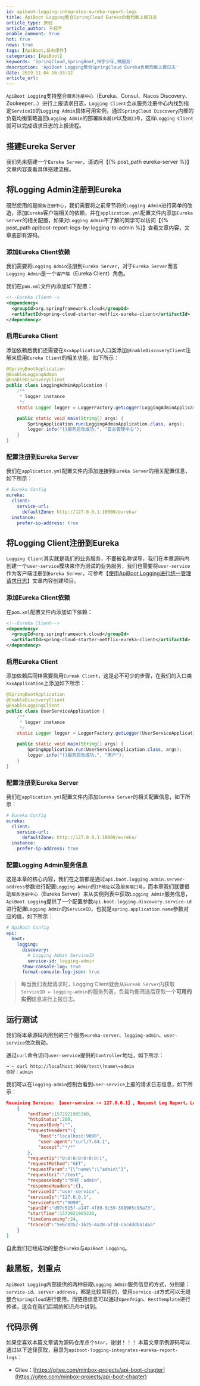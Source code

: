 ```yaml
---
id: apiboot-logging-integrates-eureka-report-logs
title: ApiBoot Logging整合SpringCloud Eureka负载均衡上报日志
article_type: 原创
article_author: 于起宇
enable_comment: true
hot: true
news: true
tags: [ApiBoot,日志组件]
categories: [ApiBoot]
keywords: 'SpringCloud,SpringBoot,恒宇少年,微服务'
description: 'ApiBoot Logging整合SpringCloud Eureka负载均衡上报日志'
date: 2019-11-04 16:33:12
article_url:
---
```

`ApiBoot Logging`支持整合`服务注册中心`（Eureka、Consul、Nacos Discovery、Zookeeper...）进行上报请求日志，`Logging Client`会从服务注册中心内找到指定`ServiceID`的`Logging Admin`具体可用实例，通过`SpringCloud Discovery`内部的负载均衡策略返回`Logging Admin`的部署`服务器IP`以及`端口号`，这样`Logging Client`就可以完成请求日志的上报流程。

<!--more-->
## 搭建Eureka Server
我们先来搭建一个`Eureka Server`，请访问【{% post_path eureka-server %}】文章内容查看具体搭建流程。

## 将Logging Admin注册到Eureka
既然使用的是`服务注册中心`，我们需要将之前章节将的`Logging Admin`进行简单的改造，添加`Eureka`客户端相关的依赖，并在`application.yml`配置文件内添加`Eureka Server`的相关配置，如果对`Logging Admin`不了解的同学可以访问【{% post_path apiboot-report-logs-by-logging-to-admin %}】查看文章内容，文章底部有源码。
### 添加Eureka Client依赖
我们需要将`Logging Admin`注册到`Eureka Server`，对于`Eureka Server`而言`Logging Admin`是一个`客户端`（Eureka Client）角色。

我们在`pom.xml`文件内添加如下配置：

```xml
<!--Eureka Client-->
<dependency>
  <groupId>org.springframework.cloud</groupId>
  <artifactId>spring-cloud-starter-netflix-eureka-client</artifactId>
</dependency>
```

### 启用Eureka Client

添加依赖后我们还需要在`XxxApplication`入口类添加`@EnableDiscoveryClient`注解来启用`Eureka Client`的相关功能，如下所示：

```java
@SpringBootApplication
@EnableLoggingAdmin
@EnableDiscoveryClient
public class LoggingAdminApplication {
    /**
     * logger instance
     */
    static Logger logger = LoggerFactory.getLogger(LoggingAdminApplication.class);

    public static void main(String[] args) {
        SpringApplication.run(LoggingAdminApplication.class, args);
        logger.info("{}服务启动成功.", "日志管理中心");
    }
}
```



### 配置注册到Eureka Server

我们在`application.yml`配置文件内添加连接到`Eureka Server`的相关配置信息，如下所示：

```yaml
# Eureka Config
eureka:
  client:
    service-url:
      defaultZone: http://127.0.0.1:10000/eureka/
  instance:
    prefer-ip-address: true
```

## 将Logging Client注册到Eureka

`Logging Client`其实就是我们的业务服务，不要被名称误导，我们在本章源码内创建一个`user-service`模块来作为测试的业务服务，我们也需要将`user-service`作为客户端注册到`Eureka Server`，可参考【[使用ApiBoot Logging进行统一管理请求日志](https://blog.yuqiyu.com/apiboot-unified-manage-request-logs.html)】文章内容创建项目。

### 添加Eureka Client依赖

在`pom.xml`配置文件内添加如下依赖：

```xml
<!--Eureka Client-->
<dependency>
  <groupId>org.springframework.cloud</groupId>
  <artifactId>spring-cloud-starter-netflix-eureka-client</artifactId>
</dependency>
```

### 启用Eureka Client

添加依赖后同样需要启用`Eureak Client`，这是必不可少的步骤，在我们的入口类`XxxApplication`上添加如下所示：

```java
@SpringBootApplication
@EnableDiscoveryClient
@EnableLoggingClient
public class UserServiceApplication {
    /**
     * logger instance
     */
    static Logger logger = LoggerFactory.getLogger(UserServiceApplication.class);

    public static void main(String[] args) {
        SpringApplication.run(UserServiceApplication.class, args);
        logger.info("{}服务启动成功.", "用户");
    }
}
```



### 配置注册到Eureka Server

我们在`application.yml`配置文件内添加`Eureka Server`的相关配置信息，如下所示：

```yaml
# Eureka Config
eureka:
  client:
    service-url:
      defaultZone: http://127.0.0.1:10000/eureka/
  instance:
    prefer-ip-address: true
```

### 配置Logging Admin服务信息

这是本章的核心内容，我们在之前都是通过`api.boot.logging.admin.server-address`参数进行配置`Logging Admin`的`IP地址`以及`服务端口号`，而本章我们就要借助`服务注册中心`（Eureka Server）来从实例列表中获取`Logging Admin`服务信息，`ApiBoot Logging`提供了一个配置参数`api.boot.logging.discovery.service-id`进行配置`Logging Admin`的`ServiceID`，也就是`spring.application.name`参数对应的值，如下所示：

```yaml
# ApiBoot Config
api:
  boot:
    logging:
      discovery:
        # Logging Admin ServiceID
        service-id: logging-admin
      show-console-log: true
      format-console-log-json: true
```

> 每当我们发起请求时，Logging Client就会从`Eureak Server`内获取`ServiceID = logging-admin`的服务列表，负载均衡筛选后获取一个**可用的实例**信息进行上报日志。

## 运行测试

我们将本章源码内用到的三个服务`eureka-server`、`logging-admin`、`user-service`依次启动。

通过`curl`命令访问`user-service`提供的`Controller`地址，如下所示：

```bash
➜ ~ curl http://localhost:9090/test\?name\=admin
你好：admin
```

我们可以在`logging-admin`控制台看到`user-service`上报的请求日志信息，如下所示：

```json
Receiving Service: 【user-service -> 127.0.0.1】, Request Log Report，Logging Content：[
	{
		"endTime":1572921905360,
		"httpStatus":200,
		"requestBody":"",
		"requestHeaders":{
			"host":"localhost:9090",
			"user-agent":"curl/7.64.1",
			"accept":"*/*"
		},
		"requestIp":"0:0:0:0:0:0:0:1",
		"requestMethod":"GET",
		"requestParam":"{\"name\":\"admin\"}",
		"requestUri":"/test",
		"responseBody":"你好：admin",
		"responseHeaders":{},
		"serviceId":"user-service",
		"serviceIp":"127.0.0.1",
		"servicePort":"9090",
		"spanId":"d97c515f-a147-4f89-9c59-398905c95a73",
		"startTime":1572921905336,
		"timeConsuming":24,
		"traceId":"5e6c0357-1625-4a28-af18-cacdddba146a"
	}
]
```

自此我们已经成功的整合`Eureka`与`ApiBoot Logging`。

## 敲黑板，划重点

`ApiBoot Logging`内部提供的两种获取`Logging Admin`服务信息的方式，分别是：`service-id`、`server-address`，都是比较常用的，使用`service-id`方式可以无缝整合`SpringCloud`进行使用，而链路信息可以通过`Openfeign`、`RestTemplate`进行传递，这会在我们后期的知识点中讲到。

## 代码示例
如果您喜欢本篇文章请为源码仓库点个`Star`，谢谢！！！
本篇文章示例源码可以通过以下途径获取，目录为`apiboot-logging-integrates-eureka-report-logs`：

- Gitee：[https://gitee.com/minbox-projects/api-boot-chapter](https://gitee.com/minbox-projects/api-boot-chapter)
